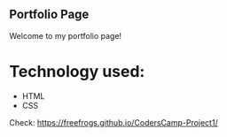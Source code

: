 ## Portfolio Page
Welcome to my portfolio page!

# Technology used:
<ul>
    <li>HTML</li>
    <li>CSS</li>
</ul>

Check: https://freefrogs.github.io/CodersCamp-Project1/